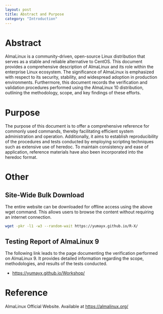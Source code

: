 ```yaml
---
layout: post
title: Abstract and Purpose
category: "Introduction"
---
```


# Abstract

AlmaLinux is a community-driven, open-source Linux distribution that serves as a stable and reliable alternative to CentOS. This document provides a comprehensive description of AlmaLinux and its role within the enterprise Linux ecosystem. The significance of AlmaLinux is emphasized with respect to its security, stability, and widespread adoption in production environments. Furthermore, this document records the verification and validation procedures performed using the AlmaLinux 10 distribution, outlining the methodology, scope, and key findings of these efforts.

# Purpose

The purpose of this document is to offer a comprehensive reference for commonly used commands, thereby facilitating efficient system administration and operation. Additionally, it aims to establish reproducibility of the procedures and tests conducted by employing scripting techniques such as extensive use of heredoc. To maintain consistency and ease of application, reference materials have also been incorporated into the heredoc format.

# Other

## Site-Wide Bulk Download

The entire website can be downloaded for offline access using the above wget command. This allows users to browse the content without requiring an internet connection.

```sh
wget -pkr -l1 -w3 --random-wait https://yumayx.github.io/R-X/
```

## Testing Report of AlmaLinux 9

The following link leads to the page documenting the verification performed on AlmaLinux 9. It provides detailed information regarding the scope, methodologies, and results of the tests conducted.

- <https://yumayx.github.io/Workshop/>

# Reference

AlmaLinux Official Website. Available at <https://almalinux.org/>